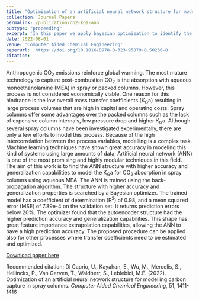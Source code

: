 ```yaml
---
title: "Optimization of an artificial neural network structure for modelling carbon capture in spray columns"
collection: Journal Papers
permalink: /publication/co2-kga-ann
pubtype: "proceeding"
excerpt: 'In this paper we apply bayesian optimization to identify the most efficient neural network structure to predict mass-transfer coefficients CO<sub>2</sub> capture spray columns'
date: 2022-08-01
venue: 'Computer Aided Chemical Engineering'
paperurl: 'https://doi.org/10.1016/B978-0-323-95879-0.50236-8'
citation: 
---
```

Anthropogenic CO<sub>2</sub> emissions reinforce global warming. The most mature technology to capture post-combustion CO<sub>2</sub> is the absorption with aqueous monoethanolamine (MEA) in spray or packed columns. However, this process is not considered economically viable. One reason for this hindrance is the low overall mass transfer coefficients (K<sub>G</sub>a) resulting in large process volumes that are high in capital and operating costs. Spray columns offer some advantages over the packed columns such as the lack of expensive column internals, low pressure drop and higher K<sub>G</sub>a. Although several spray columns have been investigated experimentally, there are only a few efforts to model this process. Because of the high intercorrelation between the process variables, modelling is a complex task. Machine learning techniques have shown great accuracy in modeling this kind of systems using large amounts of data. Artificial neural network (ANN) is one of the most promising and highly modular techniques in this field. The aim of this work is to find the ANN structure with higher accuracy and generalization capabilities to model the K<sub>G</sub>a for CO<sub>2</sub> absorption in spray columns using aqueous MEA. The ANN is trained using the back-propagation algorithm. The structure with higher accuracy and generalization properties is searched by a Bayesian optimizer. The trained model has a coefficient of determination (R<sup>2</sup>) of 0.98, and a mean squared error (MSE) of 7.89e-4 on the validation set. It returns prediction errors below 20%. The optimizer found that the autoencoder structure had the higher prediction accuracy and generalization capabilities. This shape has great feature importance extrapolation capabilities, allowing the ANN to have a high prediction accuracy. The proposed procedure can be applied also for other processes where transfer coefficients need to be estimated and optimized.

[Download paper here](https://doi.org/10.1016/B978-0-323-95879-0.50236-8)

Recommended citation: Di Caprio, U., Kayahan, E., Wu, M., Mercelis, S., Hellinckx, P., Van Gerven, T., Waldherr, S., Leblebici, M.E. (2022). Optimization of an artificial neural network structure for modelling carbon capture in spray columns. <i>Computer Aided Chemical Engineering</i>, 51, 1411-1416